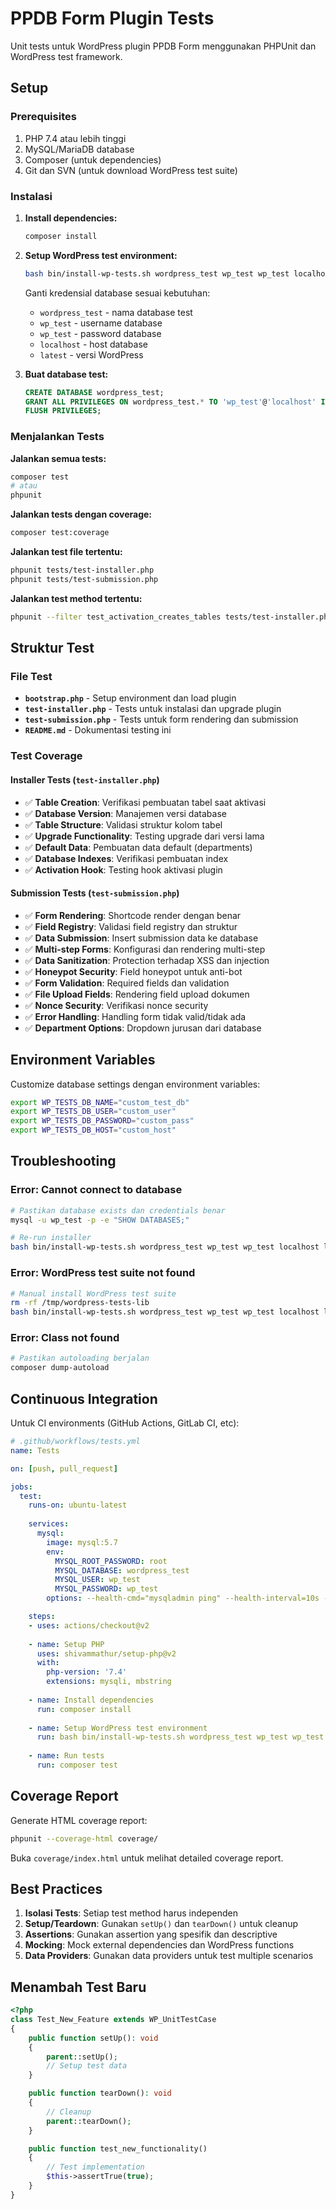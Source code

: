 # PPDB Form Plugin Tests

Unit tests untuk WordPress plugin PPDB Form menggunakan PHPUnit dan WordPress test framework.

## Setup

### Prerequisites

1. PHP 7.4 atau lebih tinggi
2. MySQL/MariaDB database
3. Composer (untuk dependencies)
4. Git dan SVN (untuk download WordPress test suite)

### Instalasi

1. **Install dependencies:**
   ```bash
   composer install
   ```

2. **Setup WordPress test environment:**
   ```bash
   bash bin/install-wp-tests.sh wordpress_test wp_test wp_test localhost latest
   ```
   
   Ganti kredensial database sesuai kebutuhan:
   - `wordpress_test` - nama database test
   - `wp_test` - username database
   - `wp_test` - password database
   - `localhost` - host database
   - `latest` - versi WordPress

3. **Buat database test:**
   ```sql
   CREATE DATABASE wordpress_test;
   GRANT ALL PRIVILEGES ON wordpress_test.* TO 'wp_test'@'localhost' IDENTIFIED BY 'wp_test';
   FLUSH PRIVILEGES;
   ```

### Menjalankan Tests

**Jalankan semua tests:**
```bash
composer test
# atau
phpunit
```

**Jalankan tests dengan coverage:**
```bash
composer test:coverage
```

**Jalankan test file tertentu:**
```bash
phpunit tests/test-installer.php
phpunit tests/test-submission.php
```

**Jalankan test method tertentu:**
```bash
phpunit --filter test_activation_creates_tables tests/test-installer.php
```

## Struktur Test

### File Test

- **`bootstrap.php`** - Setup environment dan load plugin
- **`test-installer.php`** - Tests untuk instalasi dan upgrade plugin
- **`test-submission.php`** - Tests untuk form rendering dan submission
- **`README.md`** - Dokumentasi testing ini

### Test Coverage

#### Installer Tests (`test-installer.php`)
- ✅ **Table Creation**: Verifikasi pembuatan tabel saat aktivasi
- ✅ **Database Version**: Manajemen versi database
- ✅ **Table Structure**: Validasi struktur kolom tabel
- ✅ **Upgrade Functionality**: Testing upgrade dari versi lama
- ✅ **Default Data**: Pembuatan data default (departments)
- ✅ **Database Indexes**: Verifikasi pembuatan index
- ✅ **Activation Hook**: Testing hook aktivasi plugin

#### Submission Tests (`test-submission.php`)
- ✅ **Form Rendering**: Shortcode render dengan benar
- ✅ **Field Registry**: Validasi field registry dan struktur
- ✅ **Data Submission**: Insert submission data ke database
- ✅ **Multi-step Forms**: Konfigurasi dan rendering multi-step
- ✅ **Data Sanitization**: Protection terhadap XSS dan injection
- ✅ **Honeypot Security**: Field honeypot untuk anti-bot
- ✅ **Form Validation**: Required fields dan validation
- ✅ **File Upload Fields**: Rendering field upload dokumen
- ✅ **Nonce Security**: Verifikasi nonce security
- ✅ **Error Handling**: Handling form tidak valid/tidak ada
- ✅ **Department Options**: Dropdown jurusan dari database

## Environment Variables

Customize database settings dengan environment variables:

```bash
export WP_TESTS_DB_NAME="custom_test_db"
export WP_TESTS_DB_USER="custom_user"
export WP_TESTS_DB_PASSWORD="custom_pass"
export WP_TESTS_DB_HOST="custom_host"
```

## Troubleshooting

### Error: Cannot connect to database
```bash
# Pastikan database exists dan credentials benar
mysql -u wp_test -p -e "SHOW DATABASES;"

# Re-run installer
bash bin/install-wp-tests.sh wordpress_test wp_test wp_test localhost latest
```

### Error: WordPress test suite not found
```bash
# Manual install WordPress test suite
rm -rf /tmp/wordpress-tests-lib
bash bin/install-wp-tests.sh wordpress_test wp_test wp_test localhost latest
```

### Error: Class not found
```bash
# Pastikan autoloading berjalan
composer dump-autoload
```

## Continuous Integration

Untuk CI environments (GitHub Actions, GitLab CI, etc):

```yaml
# .github/workflows/tests.yml
name: Tests

on: [push, pull_request]

jobs:
  test:
    runs-on: ubuntu-latest
    
    services:
      mysql:
        image: mysql:5.7
        env:
          MYSQL_ROOT_PASSWORD: root
          MYSQL_DATABASE: wordpress_test
          MYSQL_USER: wp_test
          MYSQL_PASSWORD: wp_test
        options: --health-cmd="mysqladmin ping" --health-interval=10s --health-timeout=5s --health-retries=3

    steps:
    - uses: actions/checkout@v2
    
    - name: Setup PHP
      uses: shivammathur/setup-php@v2
      with:
        php-version: '7.4'
        extensions: mysqli, mbstring
        
    - name: Install dependencies
      run: composer install
      
    - name: Setup WordPress test environment
      run: bash bin/install-wp-tests.sh wordpress_test wp_test wp_test 127.0.0.1 latest
      
    - name: Run tests
      run: composer test
```

## Coverage Report

Generate HTML coverage report:

```bash
phpunit --coverage-html coverage/
```

Buka `coverage/index.html` untuk melihat detailed coverage report.

## Best Practices

1. **Isolasi Tests**: Setiap test method harus independen
2. **Setup/Teardown**: Gunakan `setUp()` dan `tearDown()` untuk cleanup
3. **Assertions**: Gunakan assertion yang spesifik dan descriptive
4. **Mocking**: Mock external dependencies dan WordPress functions
5. **Data Providers**: Gunakan data providers untuk test multiple scenarios

## Menambah Test Baru

```php
<?php
class Test_New_Feature extends WP_UnitTestCase
{
    public function setUp(): void
    {
        parent::setUp();
        // Setup test data
    }

    public function tearDown(): void
    {
        // Cleanup
        parent::tearDown();
    }

    public function test_new_functionality()
    {
        // Test implementation
        $this->assertTrue(true);
    }
}
```
